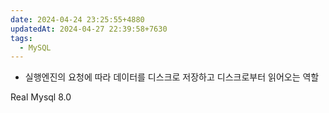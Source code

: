 ```yaml
---
date: 2024-04-24 23:25:55+4880
updatedAt: 2024-04-27 22:39:58+7630
tags:
  - MySQL
---
```

- 실행엔진의 요청에 따라 데이터를 디스크로 저장하고 디스크로부터 읽어오는 역할


Real Mysql 8.0